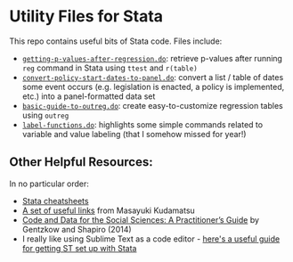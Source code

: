 # Utility Files for Stata

This repo contains useful bits of Stata code. Files include:
 * [`getting-p-values-after-regression.do`](https://github.com/mackaytc/utility-files-stata/blob/master/getting-p-values-after-regression.do): retrieve p-values after running `reg` command in Stata using `ttest` and `r(table)`
 * [`convert-policy-start-dates-to-panel.do`](https://github.com/mackaytc/utility-files-stata/blob/master/convert-policy-start-dates-to-panel.do): convert a list / table of dates some event occurs (e.g. legislation is enacted, a policy is implemented, etc.) into a panel-formatted data set
 * [`basic-guide-to-outreg.do`](https://github.com/mackaytc/utility-files-stata/blob/master/basic-guide-to-outreg.do): create easy-to-customize regression tables using `outreg`
 * [`label-functions.do`](https://github.com/mackaytc/utility-files-stata/blob/master/label-functions.do): highlights some simple commands related to variable and value labeling (that I somehow missed for year!)

## Other Helpful Resources: 

In no particular order:
 * [Stata cheatsheets](https://github.com/mackaytc/utility-files-stata/blob/master/pdf-guides/stata-cheat-sheets.pdf)
 * [A set of useful links](https://sites.google.com/site/mkudamatsu/stata) from Masayuki Kudamatsu
 * [Code and Data for the Social Sciences: A Practitioner’s Guide](https://github.com/mackaytc/utility-files-stata/blob/master/pdf-guides/code-and-data-stata-practitioners-guide.pdf) by Gentzkow and Shapiro (2014) 
 * I really like using Sublime Text as a code editor - [here's a useful guide for getting ST set up with Stata](https://acarril.github.io/posts/use-st3)
